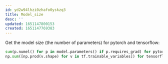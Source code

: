 ```yaml
---
id: yd2w94lhzi0zhafo0yskzq3
title: Model_size
desc: ''
updated: 1651147800153
created: 1651147769383
---
```


Get the model size (the number of parameters) for pytorch and tensorflow:

```python
sum(p.numel() for p in model.parameters() if p.requires_grad) for pytorch and
np.sum([np.prod(v.shape) for v in tf.trainable_variables]) for tensorflow
```
